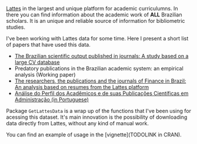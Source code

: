 [Lattes](http://lattes.cnpq.br/) in the largest and unique platform for academic curriculumns. In there you can find information about the academic work of **ALL** Brazilian scholars. It is an unique and reliable source of information for bibliometric studies. 

I've been working with Lattes data for some time. Here I present a short list of papers that have used this data.

-  [The Brazilian scientific output published in journals: A study based on a large CV database](http://www.sciencedirect.com/science/article/pii/S1751157716301559)
- Predatory publications in the Brazilian academic system: an empirical analysis (Working paper)
- [The researchers, the publications and the journals of Finance in Brazil: An analysis based on resumes from the Lattes platform](http://bibliotecadigital.fgv.br/ojs/index.php/rbfin/article/view/47157)    
- [Análise do Perfil dos Acadêmicos e de suas Publicações Científicas em Administração (in Portuguese)](http://www.scielo.br/scielo.php?script=sci_arttext&pid=S1415-65552017000100062)

Package `GetLattesData` is a wrap up of the functions that I've been using for acessing this dataset. It's main innovation is the possibility of downloading data directly from Lattes, without any kind of manual work. 

You can find an example of usage in the [vignette](TODOLINK in CRAN).
